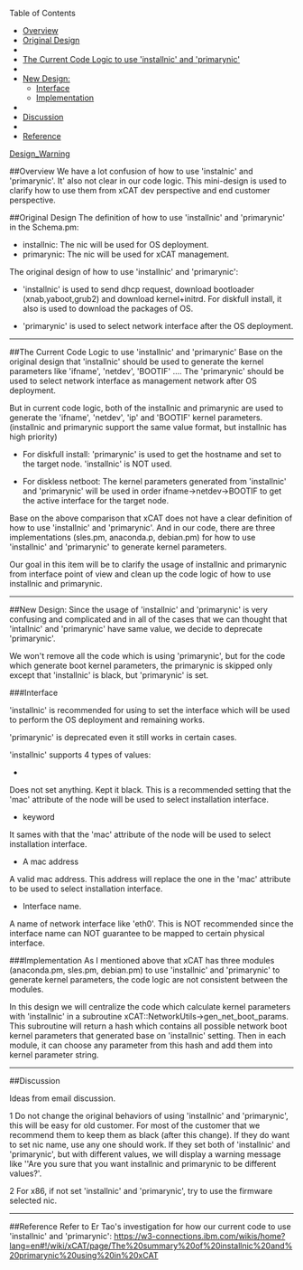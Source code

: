<!-- START doctoc generated TOC please keep comment here to allow auto update -->
<!-- DON'T EDIT THIS SECTION, INSTEAD RE-RUN doctoc TO UPDATE -->
Table of Contents

- [Overview](#overview)
- [Original Design](#original-design)
- [](#)
- [The Current Code Logic to use 'installnic' and 'primarynic'](#the-current-code-logic-to-use-installnic-and-primarynic)
- [](#-1)
- [New Design:](#new-design)
  - [Interface](#interface)
  - [Implementation](#implementation)
- [](#-2)
- [Discussion](#discussion)
- [](#-3)
- [Reference](#reference)

<!-- END doctoc generated TOC please keep comment here to allow auto update -->

[Design_Warning](Design_Warning) 


##Overview
We have a lot confusion of how to use 'instalnic' and 'primarynic'. It' also not clear in our code logic. This mini-design is used to clarify how to use them from xCAT dev perspective and end customer perspective.


##Original Design
The definition of how to use 'installnic' and 'primarynic' in the Schema.pm:

* installnic: The nic will be used for OS deployment.
* primarynic: The nic will be used for xCAT management.

The original design of how to use 'installnic' and 'primarynic':

* 'installnic' is used to send dhcp request, download bootloader (xnab,yaboot,grub2) and download kernel+initrd. For diskfull install, it also is used to download the packages of OS.

* 'primarynic' is used to select network interface after the OS deployment.

----

##The Current Code Logic to use 'installnic' and 'primarynic'
Base on the original design that 'installnic' should be used to generate the kernel parameters like 'ifname', 'netdev', 'BOOTIF' .... The 'primarynic' should be used to select network interface as management network after OS deployment.

But in current code logic, both of the installnic and primarynic are used to generate the 'ifname', 'netdev', 'ip' and 'BOOTIF' kernel parameters. (installnic and primarynic support the same value format, but installnic has high priority)

* For diskfull install: 'primarynic' is used to get the hostname and set to the target node. 'installnic' is NOT used.

* For diskless netboot:  The kernel parameters generated from 'installnic' and 'primarynic' will be used in order ifname->netdev->BOOTIF to get the active interface for the target node. 

Base on the above comparison that xCAT does not have a clear definition of how to use 'installnic' and 'primarynic'. And in our code, there are three implementations (sles.pm, anaconda.p, debian.pm) for how to use 'installnic' and 'primarynic' to generate kernel parameters. 

Our goal in this item will be to clarify the usage of installnic and primarynic from interface point of view and clean up the code logic of how to use installnic and primarynic.

----

##New Design:
Since the usage of 'installnic' and 'primarynic' is very confusing and complicated and in all of the cases that we can thought that 'intallnic' and 'primarynic' have same value, we decide to deprecate 'primarynic'. 

We won't remove all the code which is using 'primarynic', but for the code which generate boot kernel parameters, the primarynic is skipped only except that 'installnic' is black, but 'primarynic' is set.

###Interface

'installnic' is recommended for using to set the interface which will be used to perform the OS deployment and remaining works.

'primarynic' is deprecated even it still works in certain cases.

'installnic' supports 4 types of values:

* <blade>

Does not set anything. Kept it black. This is a recommended setting that the 'mac' attribute of the node will be used to select installation interface.

* <mac> keyword

It sames with <black> that the 'mac' attribute of the node will be used to select installation interface.

* A mac address

A valid mac address. This address will replace the one in the 'mac' attribute to be used to select installation interface.

* Interface name.

A name of network interface like 'eth0'. This is NOT recommended since the interface name can NOT guarantee to be mapped to certain physical interface.

###Implementation
As I mentioned above that xCAT has three modules (anaconda.pm, sles.pm, debian.pm) to use 'installnic' and 'primarynic' to generate kernel parameters, the code logic are not consistent between the modules. 

In this design we will centralize the code which calculate kernel parameters with 'installnic' in a subroutine xCAT::NetworkUtils->gen_net_boot_params.  This subroutine will return a hash which contains all possible network boot kernel parameters that generated base on 'installnic' setting. Then in each module, it can choose any parameter from this hash and add them into kernel parameter string.

----

##Discussion

Ideas from email discussion.

1 Do not change the original behaviors of using 'installnic' and 'primarynic', this will be easy for old customer. For most of the customer that we recommend them to keep them as black (after this change). If they do want to set nic name, use any one should work. If they set both of 'installnic' and 'primarynic', but with different values, we will display a warning message like ''Are you sure that you want installnic and primarynic to be different values?'.

2 For x86, if not set 'installnic' and 'primarynic', try to use the firmware selected nic.

----

##Reference
Refer to Er Tao's investigation for how our current code to use 'installnic' and 'primarynic':
https://w3-connections.ibm.com/wikis/home?lang=en#!/wiki/xCAT/page/The%20summary%20of%20installnic%20and%20primarynic%20using%20in%20xCAT 
